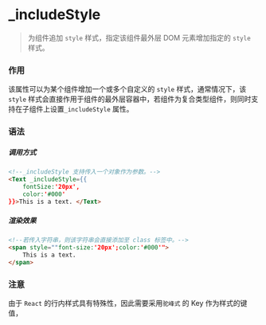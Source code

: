 # _includeStyle
> 为组件追加 `style` 样式，指定该组件最外层 DOM 元素增加指定的 `style` 样式。

### 作用
该属性可以为某个组件增加一个或多个自定义的 `style` 样式，通常情况下，该 `style` 样式会直接作用于组件的最外层容器中，若组件为复合类型组件，则同时支持在子组件上设置`_includeStyle` 属性。
 
### 语法
##### 调用方式
``` html
<!--_includeStyle 支持传入一个对象作为参数。-->
<Text _includeStyle={{
    fontSize:'20px',
    color:'#000'
}}>This is a text. </Text>
```

##### 渲染效果
``` html
<!--若传入字符串，则该字符串会直接添加至 class 标签中。-->
<span style=""font-size:'20px';color:'#000'">
    This is a text.
</span>
```

### 注意
由于 `React` 的行内样式具有特殊性，因此需要采用`驼峰式` 的 Key 作为样式的键值，